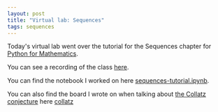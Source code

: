 ```yaml
---
layout: post
title: "Virtual lab: Sequences"
tags: sequences
---
```


Today's virtual lab went over the tutorial for the Sequences chapter for [Python
for Mathematics](https://vknight.org/pfm/tools-for-mathematics/07-sequences/tutorial/main.html).

You can see a recording of the class [here](https://cardiff.cloud.panopto.eu/Panopto/Pages/Viewer.aspx?id=7746463b-8996-4c71-9b59-b22700bad326).

You can find the notebook I worked on here [sequences-tutorial.ipynb]({{site.baseurl}}/assets/nbs/2024-2025/sequences-tutorial.ipynb).

You can also find the board I wrote on when talking about [the Collatz conjecture](https://en.wikipedia.org/wiki/Collatz_conjecture) here [collatz]({{site.baseurl}}/assets/boards/2024-2025/collatz.ipynb)
